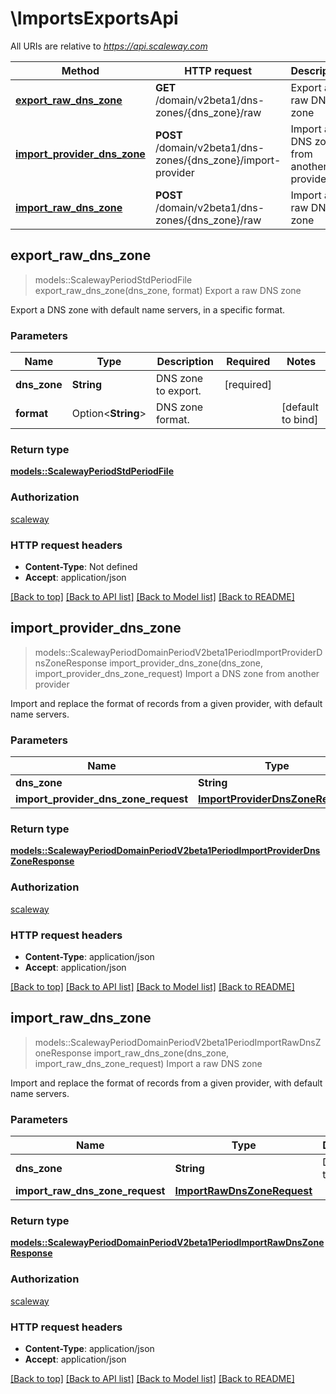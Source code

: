 # \ImportsExportsApi

All URIs are relative to *https://api.scaleway.com*

Method | HTTP request | Description
------------- | ------------- | -------------
[**export_raw_dns_zone**](ImportsExportsApi.md#export_raw_dns_zone) | **GET** /domain/v2beta1/dns-zones/{dns_zone}/raw | Export a raw DNS zone
[**import_provider_dns_zone**](ImportsExportsApi.md#import_provider_dns_zone) | **POST** /domain/v2beta1/dns-zones/{dns_zone}/import-provider | Import a DNS zone from another provider
[**import_raw_dns_zone**](ImportsExportsApi.md#import_raw_dns_zone) | **POST** /domain/v2beta1/dns-zones/{dns_zone}/raw | Import a raw DNS zone



## export_raw_dns_zone

> models::ScalewayPeriodStdPeriodFile export_raw_dns_zone(dns_zone, format)
Export a raw DNS zone

Export a DNS zone with default name servers, in a specific format.

### Parameters


Name | Type | Description  | Required | Notes
------------- | ------------- | ------------- | ------------- | -------------
**dns_zone** | **String** | DNS zone to export. | [required] |
**format** | Option<**String**> | DNS zone format. |  |[default to bind]

### Return type

[**models::ScalewayPeriodStdPeriodFile**](scaleway.std.File.md)

### Authorization

[scaleway](../README.md#scaleway)

### HTTP request headers

- **Content-Type**: Not defined
- **Accept**: application/json

[[Back to top]](#) [[Back to API list]](../README.md#documentation-for-api-endpoints) [[Back to Model list]](../README.md#documentation-for-models) [[Back to README]](../README.md)


## import_provider_dns_zone

> models::ScalewayPeriodDomainPeriodV2beta1PeriodImportProviderDnsZoneResponse import_provider_dns_zone(dns_zone, import_provider_dns_zone_request)
Import a DNS zone from another provider

Import and replace the format of records from a given provider, with default name servers.

### Parameters


Name | Type | Description  | Required | Notes
------------- | ------------- | ------------- | ------------- | -------------
**dns_zone** | **String** |  | [required] |
**import_provider_dns_zone_request** | [**ImportProviderDnsZoneRequest**](ImportProviderDnsZoneRequest.md) |  | [required] |

### Return type

[**models::ScalewayPeriodDomainPeriodV2beta1PeriodImportProviderDnsZoneResponse**](scaleway.domain.v2beta1.ImportProviderDNSZoneResponse.md)

### Authorization

[scaleway](../README.md#scaleway)

### HTTP request headers

- **Content-Type**: application/json
- **Accept**: application/json

[[Back to top]](#) [[Back to API list]](../README.md#documentation-for-api-endpoints) [[Back to Model list]](../README.md#documentation-for-models) [[Back to README]](../README.md)


## import_raw_dns_zone

> models::ScalewayPeriodDomainPeriodV2beta1PeriodImportRawDnsZoneResponse import_raw_dns_zone(dns_zone, import_raw_dns_zone_request)
Import a raw DNS zone

Import and replace the format of records from a given provider, with default name servers.

### Parameters


Name | Type | Description  | Required | Notes
------------- | ------------- | ------------- | ------------- | -------------
**dns_zone** | **String** | DNS zone to import. | [required] |
**import_raw_dns_zone_request** | [**ImportRawDnsZoneRequest**](ImportRawDnsZoneRequest.md) |  | [required] |

### Return type

[**models::ScalewayPeriodDomainPeriodV2beta1PeriodImportRawDnsZoneResponse**](scaleway.domain.v2beta1.ImportRawDNSZoneResponse.md)

### Authorization

[scaleway](../README.md#scaleway)

### HTTP request headers

- **Content-Type**: application/json
- **Accept**: application/json

[[Back to top]](#) [[Back to API list]](../README.md#documentation-for-api-endpoints) [[Back to Model list]](../README.md#documentation-for-models) [[Back to README]](../README.md)

